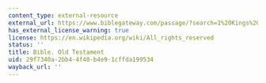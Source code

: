 ```yaml
---
content_type: external-resource
external_url: https://www.biblegateway.com/passage/?search=1%20Kings%201&version=NIV
has_external_license_warning: true
license: https://en.wikipedia.org/wiki/All_rights_reserved
status: ''
title: Bible. Old Testament
uid: 29f7340a-2bb4-4f40-b4e9-1cffda199534
wayback_url: ''
---
```

